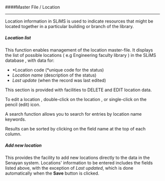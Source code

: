 ####Master File / Location
<hr>
Location information in SLiMS is used to indicate  resources that might be located together in a particular building or branch of the library.

##### Location list 

This function enables management of the location master-file. It displays the list of possible locations ( e.g Engineering faculty library )  in the SLiMS database , with data for:

- *Location code (*unique code for the status)
- *Location name* (description of the status)
- *Last update* (when the record was last edited)

This section is provided with facilities to DELETE  and EDIT location data.

To edit a location , double-click on the location , or single-click on the pencil (edit) icon.

A search function allows you to search for entries by location name keywords.

Results can be sorted by clicking on the field name at the top of each column. 

##### Add new location

This provides the facility to add new locations directly to the data in the Senayan system. Locations' information to be entered includes the fields listed above, with the exception of *Last updated*, which is done automatically when the **Save** button is clicked.

